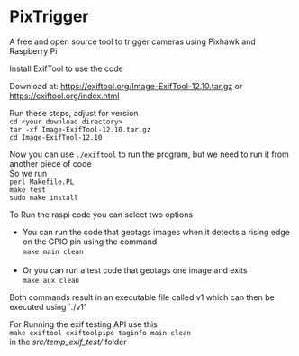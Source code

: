 # PixTrigger
A free and open source tool to trigger cameras using Pixhawk and Raspberry Pi

Install ExifTool to use the code

Download at: https://exiftool.org/Image-ExifTool-12.10.tar.gz
or
https://exiftool.org/index.html

Run these steps, adjust for version
<br>
`cd <your download directory>` <br>
`tar -xf Image-ExifTool-12.10.tar.gz` <br>
`cd Image-ExifTool-12.10` <br>

Now you can use `./exiftool` to run the program, but we need to run it from another piece of code <br>
So we run <br>
`perl Makefile.PL` <br>
`make test` <br>
`sudo make install`

To Run the raspi code you can select two options <br>
* You can run the code that geotags images when it detects a rising edge on the GPIO pin using the command <br>
  `make main clean` <br><br>
* Or you can run a test code that geotags one image and exits <br>
  `make aux clean`<br>
  
 Both commands result in an executable file called v1 which can then be executed using `./v1'

For Running the exif testing API use this <br>
`make exiftool exiftoolpipe taginfo main clean` <br>
in the *src/temp_exif_test/* folder
